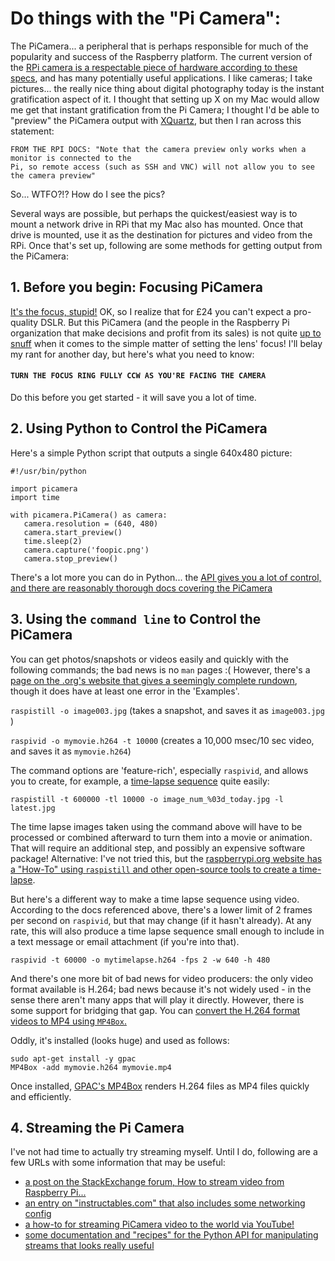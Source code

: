 # Do things with the "Pi Camera":

The PiCamera... a peripheral that is perhaps responsible for much of the popularity and success of the Raspberry platform. The current version of the [RPi camera is a respectable piece of hardware according to these specs](https://www.raspberrypi.org/documentation/hardware/camera/README.md), and has many potentially useful applications. I like cameras; I take pictures... the really nice thing about digital photography today is the instant gratification aspect of it.  I thought that setting up X on my Mac would allow me get that instant gratification from the Pi Camera; I thought I'd be able to "preview" the PiCamera output with [XQuartz](https://www.xquartz.org/), but then I ran across this statement: 

    FROM THE RPI DOCS: "Note that the camera preview only works when a monitor is connected to the 
    Pi, so remote access (such as SSH and VNC) will not allow you to see the camera preview"

So... WTFO?!?  How do I see the pics?

Several ways are possible, but perhaps the quickest/easiest way is to mount a network drive in RPi that my Mac also has mounted. Once that drive is mounted, use it as the destination for pictures and video from the RPi. Once that's set up, following are some methods for getting output from the PiCamera: 


## 1. Before you begin: Focusing PiCamera

[It's the focus, stupid!](https://en.wikipedia.org/wiki/It%27s_the_economy,_stupid) OK, so I realize that for £24 you can't expect a pro-quality DSLR. But this PiCamera (and the people in the Raspberry Pi organization that make decisions and profit from its sales) is not quite [up to snuff](https://dictionary.cambridge.org/dictionary/english/up-to-snuff) when it comes to the simple matter of setting the lens' focus! I'll belay my rant for another day, but here's what you need to know: 
#### `TURN THE FOCUS RING FULLY CCW AS YOU'RE FACING THE CAMERA` 

Do this before you get started - it will save you a lot of time.

## 2. Using Python to Control the PiCamera

   Here's a simple Python script that outputs a single 640x480 picture: 
   
    #!/usr/bin/python

    import picamera
    import time

    with picamera.PiCamera() as camera:
	   camera.resolution = (640, 480)
	   camera.start_preview()
	   time.sleep(2)
	   camera.capture('foopic.png')
	   camera.stop_preview()

There's a lot more you can do in Python... the [API gives you a lot of control, and there are reasonably thorough docs covering the PiCamera](http://picamera.readthedocs.io/en/latest/)

## 3. Using the `command line` to Control the PiCamera

You can get photos/snapshots or videos easily and quickly with the following commands; the bad news is no `man` pages :(  However, there's a [page on the .org's website that gives a seemingly complete rundown](https://www.raspberrypi.org/documentation/raspbian/applications/camera.md), though it does have at least one error in the 'Examples'. 

`raspistill -o image003.jpg`  (takes a snapshot, and saves it as `image003.jpg` ) 

`raspivid -o mymovie.h264 -t 10000`   (creates a 10,000 msec/10 sec video, and saves it as `mymovie.h264`) 

The command options are 'feature-rich', especially `raspivid`, and allows you to create, for example, a [time-lapse sequence](https://en.wikipedia.org/wiki/Time-lapse_photography) quite easily: 

    raspistill -t 600000 -tl 10000 -o image_num_%03d_today.jpg -l latest.jpg 
    
The time lapse images taken using the command above will have to be processed or combined afterward to turn them into a movie or animation. That will require an additional step, and possibly an expensive software package! Alternative: I've not tried this, but the [raspberrypi.org website has a "How-To" using `raspistill` and other open-source tools to create a time-lapse](https://www.raspberrypi.org/documentation/usage/camera/raspicam/timelapse.md). 

But here's a different way to make a time lapse sequence using video. According to the docs referenced above, there's a lower limit of 2 frames per second on `raspivid`, but that may change (if it hasn't already). At any rate, this will also produce a time lapse sequence small enough to include in a text message or email attachment (if you're into that).

    raspivid -t 60000 -o mytimelapse.h264 -fps 2 -w 640 -h 480

And there's one more bit of bad news for video producers: the only video format available is H.264; bad news because it's not widely used - in the sense there aren't many apps that will play it directly. However, there is some support for bridging that gap. You can [convert the H.264 format videos to MP4 using `MP4Box`.](https://www.raspberrypi.org/documentation/usage/camera/raspicam/raspivid.md)

Oddly, it's installed (looks huge) and used as follows: 

    sudo apt-get install -y gpac
    MP4Box -add mymovie.h264 mymovie.mp4

Once installed, [GPAC's MP4Box](https://gpac.wp.imt.fr/) renders H.264 files as MP4 files quickly and efficiently. 

## 4. Streaming the Pi Camera

I've not had time to actually try streaming myself. Until I do, following are a few URLs with some information that may be useful: 

* [a post on the StackExchange forum, How to stream video from Raspberry Pi...](https://raspberrypi.stackexchange.com/questions/23182/how-to-stream-video-from-raspberry-pi-camera-and-watch-it-live)
* [an entry on "instructables.com" that also includes some networking config](http://www.instructables.com/id/Raspberry-Pi-Video-Streaming/)
* [a how-to for streaming PiCamera video to the world via YouTube!](https://www.digikey.com/en/maker/blogs/streaming-live-to-youtube-and-facebook-using-raspberry-pi-camera)
* [some documentation and "recipes" for the Python API for manipulating streams that looks really useful](https://picamera.readthedocs.io/en/release-1.10/recipes1.html)
